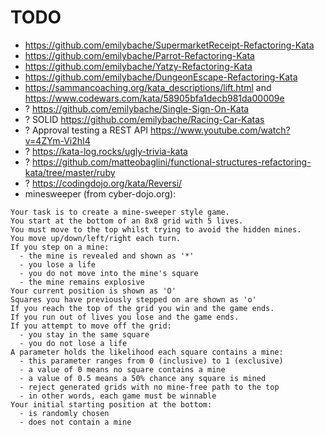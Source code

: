 # TODO

- <https://github.com/emilybache/SupermarketReceipt-Refactoring-Kata>
- <https://github.com/emilybache/Parrot-Refactoring-Kata>
- <https://github.com/emilybache/Yatzy-Refactoring-Kata>
- <https://github.com/emilybache/DungeonEscape-Refactoring-Kata>
- <https://sammancoaching.org/kata_descriptions/lift.html> and <https://www.codewars.com/kata/58905bfa1decb981da00009e>
- ? <https://github.com/emilybache/Single-Sign-On-Kata>
- ? SOLID <https://github.com/emilybache/Racing-Car-Katas>
- ? Approval testing a REST API <https://www.youtube.com/watch?v=4ZYm-Vi2hI4>
- ? <https://kata-log.rocks/ugly-trivia-kata>
- ? <https://github.com/matteobaglini/functional-structures-refactoring-kata/tree/master/ruby>
- ? <https://codingdojo.org/kata/Reversi/>
- minesweeper (from cyber-dojo.org):

```
Your task is to create a mine-sweeper style game.
You start at the bottom of an 8x8 grid with 5 lives.
You must move to the top whilst trying to avoid the hidden mines.
You move up/down/left/right each turn.
If you step on a mine:
  - the mine is revealed and shown as '*'
  - you lose a life
  - you do not move into the mine's square
  - the mine remains explosive
Your current position is shown as 'O'
Squares you have previously stepped on are shown as 'o'
If you reach the top of the grid you win and the game ends.
If you run out of lives you lose and the game ends.
If you attempt to move off the grid:
  - you stay in the same square
  - you do not lose a life
A parameter holds the likelihood each square contains a mine:
  - this parameter ranges from 0 (inclusive) to 1 (exclusive)
  - a value of 0 means no square contains a mine
  - a value of 0.5 means a 50% chance any square is mined
  - reject generated grids with no mine-free path to the top
  - in other words, each game must be winnable
Your initial starting position at the bottom:
  - is randomly chosen
  - does not contain a mine
```
